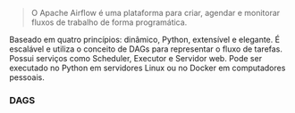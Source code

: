 
> O Apache Airflow é uma plataforma para criar, agendar e monitorar fluxos de trabalho de forma programática. 


Baseado em quatro princípios: dinâmico, Python, extensível e elegante. É escalável e utiliza o conceito de DAGs para representar o fluxo de tarefas. Possui serviços como Scheduler, Executor e Servidor web. Pode ser executado no Python em servidores Linux ou no Docker em computadores pessoais.

### DAGS

